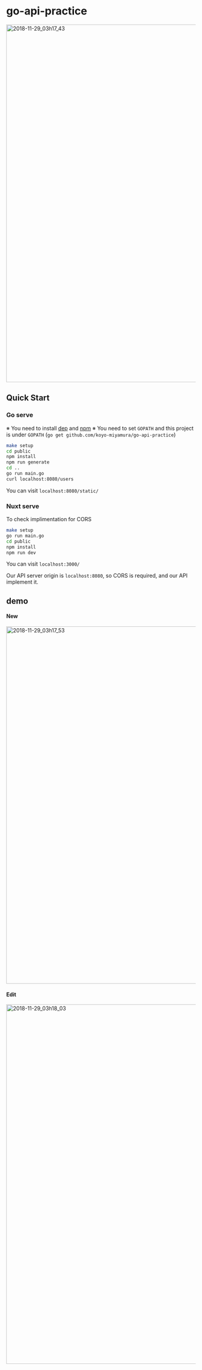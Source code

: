 # go-api-practice
<img width="952" alt="2018-11-29_03h17_43" src="https://user-images.githubusercontent.com/18478417/49185774-24a95d00-f3a6-11e8-9902-5fd418f69026.png">

## Quick Start
### Go serve
※ You need to install [dep](https://github.com/golang/dep) and [npm](https://www.npmjs.com/)
※ You need to set `GOPATH` and this project is under `GOPATH` (`go get github.com/koyo-miyamura/go-api-practice`)

```bash
make setup
cd public
npm install
npm run generate
cd ..
go run main.go
curl localhost:8080/users
```

You can visit `localhost:8080/static/`

### Nuxt serve
To check implimentation for CORS

```bash
make setup
go run main.go
cd public
npm install
npm run dev
```

You can visit `localhost:3000/`

Our API server origin is `localhost:8080`, so CORS is required, and our API implement it.


## demo
#### New
<img width="951" alt="2018-11-29_03h17_53" src="https://user-images.githubusercontent.com/18478417/49185801-37239680-f3a6-11e8-9a23-7556576fc534.png">

#### Edit
<img width="957" alt="2018-11-29_03h18_03" src="https://user-images.githubusercontent.com/18478417/49185807-3985f080-f3a6-11e8-967e-f0aebc543b5c.png">

